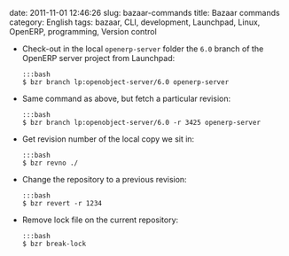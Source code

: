date: 2011-11-01 12:46:26
slug: bazaar-commands
title: Bazaar commands
category: English
tags: bazaar, CLI, development, Launchpad, Linux, OpenERP, programming, Version control

  * Check-out in the local `openerp-server` folder the `6.0` branch of the OpenERP server project from Launchpad:

        :::bash
        $ bzr branch lp:openobject-server/6.0 openerp-server

  * Same command as above, but fetch a particular revision:

        :::bash
        $ bzr branch lp:openobject-server/6.0 -r 3425 openerp-server

  * Get revision number of the local copy we sit in:

        :::bash
        $ bzr revno ./

  * Change the repository to a previous revision:

        :::bash
        $ bzr revert -r 1234

  * Remove lock file on the current repository:

        :::bash
        $ bzr break-lock

